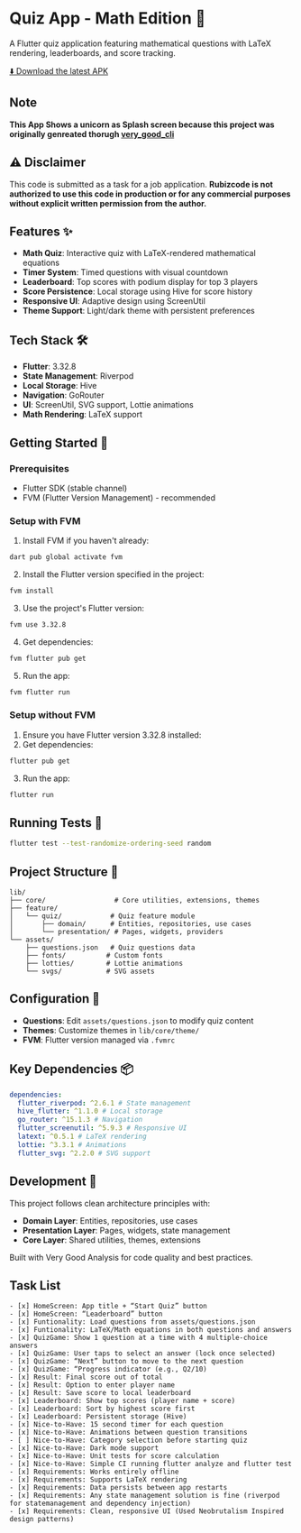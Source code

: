 # Quiz App - Math Edition 🧮

A Flutter quiz application featuring mathematical questions with LaTeX rendering, leaderboards, and score tracking.

[⬇️ Download the latest APK](app.apk)

## Note
**This App Shows a unicorn as Splash screen because this project was originally genreated thorugh [very_good_cli](https://cli.vgv.dev/)**

## ⚠️ Disclaimer

This code is submitted as a task for a job application. **Rubizcode is not authorized to use this code in production or for any commercial purposes without explicit written permission from the author.**

## Features ✨

- **Math Quiz**: Interactive quiz with LaTeX-rendered mathematical equations
- **Timer System**: Timed questions with visual countdown
- **Leaderboard**: Top scores with podium display for top 3 players
- **Score Persistence**: Local storage using Hive for score history
- **Responsive UI**: Adaptive design using ScreenUtil
- **Theme Support**: Light/dark theme with persistent preferences

## Tech Stack 🛠️

- **Flutter**: 3.32.8
- **State Management**: Riverpod
- **Local Storage**: Hive
- **Navigation**: GoRouter
- **UI**: ScreenUtil, SVG support, Lottie animations
- **Math Rendering**: LaTeX support

## Getting Started 🚀

### Prerequisites

- Flutter SDK (stable channel)
- FVM (Flutter Version Management) - recommended

### Setup with FVM

1. Install FVM if you haven't already:

```sh
dart pub global activate fvm
```

2. Install the Flutter version specified in the project:

```sh
fvm install
```

3. Use the project's Flutter version:

```sh
fvm use 3.32.8
```

4. Get dependencies:

```sh
fvm flutter pub get
```

5. Run the app:

```sh
fvm flutter run
```

### Setup without FVM

1. Ensure you have Flutter version 3.32.8 installed:
2. Get dependencies:

```sh
flutter pub get
```

3. Run the app:

```sh
flutter run
```

## Running Tests 🧪

```sh
flutter test --test-randomize-ordering-seed random
```

## Project Structure 📁

```
lib/
├── core/                 # Core utilities, extensions, themes
├── feature/
│   └── quiz/            # Quiz feature module
│       ├── domain/      # Entities, repositories, use cases
│       └── presentation/ # Pages, widgets, providers
└── assets/
    ├── questions.json   # Quiz questions data
    ├── fonts/          # Custom fonts
    ├── lotties/        # Lottie animations
    └── svgs/           # SVG assets
```

## Configuration 📝

- **Questions**: Edit `assets/questions.json` to modify quiz content
- **Themes**: Customize themes in `lib/core/theme/`
- **FVM**: Flutter version managed via `.fvmrc`

## Key Dependencies 📦

```yaml
dependencies:
  flutter_riverpod: ^2.6.1 # State management
  hive_flutter: ^1.1.0 # Local storage
  go_router: ^15.1.3 # Navigation
  flutter_screenutil: ^5.9.3 # Responsive UI
  latext: ^0.5.1 # LaTeX rendering
  lottie: ^3.3.1 # Animations
  flutter_svg: ^2.2.0 # SVG support
```

## Development 🔧

This project follows clean architecture principles with:

- **Domain Layer**: Entities, repositories, use cases
- **Presentation Layer**: Pages, widgets, state management
- **Core Layer**: Shared utilities, themes, extensions

Built with Very Good Analysis for code quality and best practices.

## Task List

    - [x] HomeScreen: App title + “Start Quiz” button
    - [x] HomeScreen: “Leaderboard” button
    - [x] Funtionality: Load questions from assets/questions.json
    - [x] Funtionality: LaTeX/Math equations in both questions and answers
    - [x] QuizGame: Show 1 question at a time with 4 multiple‐choice answers
    - [x] QuizGame: User taps to select an answer (lock once selected)
    - [x] QuizGame: “Next” button to move to the next question
    - [x] QuizGame: “Progress indicator (e.g., Q2/10)
    - [x] Result: Final score out of total
    - [x] Result: Option to enter player name
    - [x] Result: Save score to local leaderboard
    - [x] Leaderboard: Show top scores (player name + score)
    - [x] Leaderboard: Sort by highest score first
    - [x] Leaderboard: Persistent storage (Hive)
    - [x] Nice‐to‐Have: 15 second timer for each question
    - [x] Nice‐to‐Have: Animations between question transitions
    - [ ] Nice‐to‐Have: Category selection before starting quiz
    - [x] Nice‐to‐Have: Dark mode support
    - [x] Nice‐to‐Have: Unit tests for score calculation
    - [x] Nice‐to‐Have: Simple CI running flutter analyze and flutter test
    - [x] Requirements: Works entirely offline
    - [x] Requirements: Supports LaTeX rendering
    - [x] Requirements: Data persists between app restarts
    - [x] Requirements: Any state management solution is fine (riverpod for statemanagement and dependency injection)
    - [x] Requirements: Clean, responsive UI (Used Neobrutalism Inspired design patterns)
